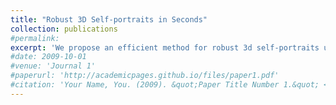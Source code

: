 ```yaml
---
title: "Robust 3D Self-portraits in Seconds"
collection: publications
#permalink: 
excerpt: 'We propose an efficient method for robust 3d self-portraits using a single RGBD camera.'
#date: 2009-10-01
#venue: 'Journal 1'
#paperurl: 'http://academicpages.github.io/files/paper1.pdf'
#citation: 'Your Name, You. (2009). &quot;Paper Title Number 1.&quot; <i>Journal 1</i>. 1(1).'
---
```

